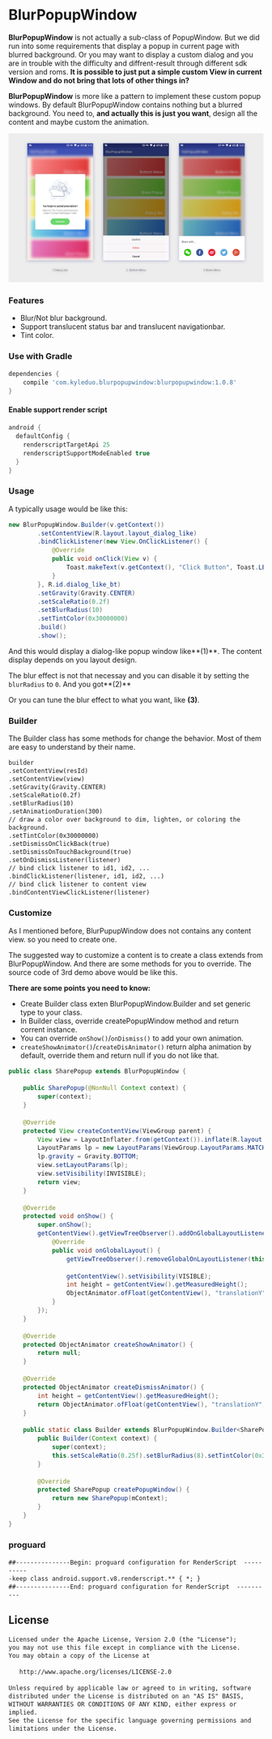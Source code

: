 # BlurPopupWindow

**BlurPopupWindow** is not actually a sub-class of PopupWindow. But we did run into some requirements that display a popup in current page with blurred background. Or you may want to display a custom dialog and you are in trouble with the difficulty and diffrent-result through different sdk version and roms. **It is possible to just put a simple custom View in current Window and do not bring that lots of other things in?** 

**BlurPopupWindow** is more like a pattern to implement these custom popup windows. By default BlurPopupWindow contains nothing but a blurred background. You need to, **and actually this is just you want**, design all the content and maybe custom the animation.

![dialog_like](preview/preview.jpg)



### Features

* Blur/Not blur background.
* Support translucent status bar and translucent navigationbar.
* Tint color.



### Use with Gradle

```groovy
dependencies {
    compile 'com.kyleduo.blurpopupwindow:blurpopupwindow:1.0.8'
}
```

#### Enable support render script

```groovy
android {
  defaultConfig {
    renderscriptTargetApi 25
	renderscriptSupportModeEnabled true
  }
}
```

### Usage

A typically usage would be like this:

```java
new BlurPopupWindow.Builder(v.getContext())
        .setContentView(R.layout.layout_dialog_like)
        .bindClickListener(new View.OnClickListener() {
            @Override
            public void onClick(View v) {
                Toast.makeText(v.getContext(), "Click Button", Toast.LENGTH_SHORT).show();
            }
        }, R.id.dialog_like_bt)
        .setGravity(Gravity.CENTER)
        .setScaleRatio(0.2f)
        .setBlurRadius(10)
        .setTintColor(0x30000000)
        .build()
        .show();
```

And this would display a dialog-like popup window like**(1)**. The content display depends on you layout design.

The blur effect is not that necessay and you can disable it by setting the `blurRadius` to `0`. And you got**(2)**

Or you can tune the blur effect to what you want, like **(3)**.



### Builder

The Builder class has some methods for change the behavior. Most of them are easy to understand by their name.

```
builder
.setContentView(resId)
.setContentView(view)
.setGravity(Gravity.CENTER)
.setScaleRatio(0.2f)
.setBlurRadius(10)
.setAnimationDuration(300)
// draw a color over background to dim, lighten, or coloring the background.
.setTintColor(0x30000000)
.setDismissOnClickBack(true)
.setDismissOnTouchBackground(true)
.setOnDismissListener(listener)
// bind click listener to id1, id2, ...
.bindClickListener(listener, id1, id2, ...)
// bind click listener to content view
.bindContentViewClickListener(listener)
```



### Customize

As I mentioned before, BlurPupupWindow does not contains any content view. so you need to create one.

The suggested way to customize a content is to create a class extends from BlurPopupWindow. And there are some methods for you to override. The source code of 3rd demo above would be like this.

**There are some points you need to know:**

* Create Builder class exten BlurPopupWindow.Builder and set generic type to your class.
* In Builder class, override createPopupWindow method and return corrent instance.
* You can override `onShow()`/`onDismiss()` to add your own animation.
* `createShowAnimator()`/`createDisAnimator()` return alpha animation by default, override them and return null if you do not like that.

```java
public class SharePopup extends BlurPopupWindow {

	public SharePopup(@NonNull Context context) {
		super(context);
	}

	@Override
	protected View createContentView(ViewGroup parent) {
		View view = LayoutInflater.from(getContext()).inflate(R.layout.layout_bottom_popup, parent, false);
		LayoutParams lp = new LayoutParams(ViewGroup.LayoutParams.MATCH_PARENT, ViewGroup.LayoutParams.WRAP_CONTENT);
		lp.gravity = Gravity.BOTTOM;
		view.setLayoutParams(lp);
		view.setVisibility(INVISIBLE);
		return view;
	}

	@Override
	protected void onShow() {
		super.onShow();
		getContentView().getViewTreeObserver().addOnGlobalLayoutListener(new ViewTreeObserver.OnGlobalLayoutListener() {
			@Override
			public void onGlobalLayout() {
				getViewTreeObserver().removeGlobalOnLayoutListener(this);

				getContentView().setVisibility(VISIBLE);
				int height = getContentView().getMeasuredHeight();
				ObjectAnimator.ofFloat(getContentView(), "translationY", height, 0).setDuration(getAnimationDuration()).start();
			}
		});
	}

	@Override
	protected ObjectAnimator createShowAnimator() {
		return null;
	}
  
  	@Override
  	protected ObjectAnimator createDismissAnimator() {
		int height = getContentView().getMeasuredHeight();
		return ObjectAnimator.ofFloat(getContentView(), "translationY", 0, height).setDuration(getAnimationDuration());
  	}

	public static class Builder extends BlurPopupWindow.Builder<SharePopup> {
		public Builder(Context context) {
			super(context);
			this.setScaleRatio(0.25f).setBlurRadius(8).setTintColor(0x30000000);
		}

		@Override
		protected SharePopup createPopupWindow() {
			return new SharePopup(mContext);
		}
	}
}
```

### proguard

```
##---------------Begin: proguard configuration for RenderScript  ----------
-keep class android.support.v8.renderscript.** { *; }
##---------------End: proguard configuration for RenderScript  ----------
```

License
---

```
Licensed under the Apache License, Version 2.0 (the "License");
you may not use this file except in compliance with the License.
You may obtain a copy of the License at

   http://www.apache.org/licenses/LICENSE-2.0

Unless required by applicable law or agreed to in writing, software
distributed under the License is distributed on an "AS IS" BASIS,
WITHOUT WARRANTIES OR CONDITIONS OF ANY KIND, either express or implied.
See the License for the specific language governing permissions and
limitations under the License.
```


